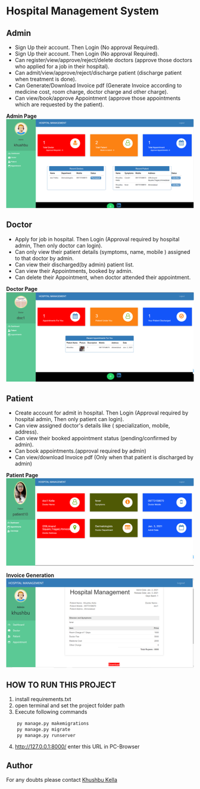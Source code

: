 # Hospital Management System

## Admin
  - Sign Up their account. Then Login (No approval Required).
  - Sign Up their account. Then Login (No approval Required).
  - Can register/view/approve/reject/delete doctors (approve those doctors who applied for a job in their hospital).
  - Can admit/view/approve/reject/discharge patient (discharge patient when treatment is done).
  - Can Generate/Download Invoice pdf (Generate Invoice according to medicine cost, room charge, doctor charge and other charge).
  - Can view/book/approve Appointment (approve those appointments which are requested by the patient).
  
  **Admin Page**
![Admin Page](images/admin.png)   


## Doctor
- Apply for job in hospital. Then Login (Approval required by hospital admin, Then only doctor can login).
- Can only view their patient details (symptoms, name, mobile ) assigned to that doctor by admin.
- Can view their discharged(by admin) patient list.
- Can view their Appointments, booked by admin.
- Can delete their Appointment, when doctor attended their appointment.

**Doctor Page**
 ![Doctor](images/doctor.png)



## Patient
- Create account for admit in hospital. Then Login (Approval required by hospital admin, Then only patient can login).
- Can view assigned doctor's details like ( specialization, mobile, address).
- Can view their booked appointment status (pending/confirmed by admin).
- Can book appointments.(approval required by admin)
- Can view/download Invoice pdf (Only when that patient is discharged by admin)

**Patient Page**
 ![Patient](images/patient.png)


**Invoice Generation**
 ![Invoice](images/invoice.png)
 

## HOW TO RUN THIS PROJECT

1. install requirements.txt
2. open terminal and set the project folder path 
3. Execute following commands 
```
    py manage.py makemigrations
    py manage.py migrate
    py manage.py runserver
```
4. http://127.0.0.1:8000/ enter this URL in PC-Browser
 
 
 
 ## Author 
 For any doubts please contact [Khushbu Kella](mailto:khushbukellan@gmail.com)

 
